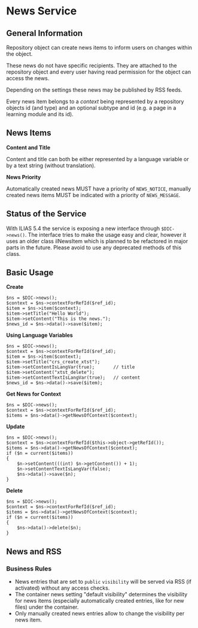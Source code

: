# News Service

## General Information

Repository object can create news items to inform users on changes within the object.

These news do not have specific recipients. They are attached to the repository object and every user having read permission for the object can access the news.

Depending on the settings these news may be published by RSS feeds.

Every news item belongs to a _context_ being represented by a repository objects id (and type) and an optional subtype and id (e.g. a page in a learning module and its id).

## News Items

**Content and Title**

Content and title can both be either represented by a language variable or by a text string (without translation).

**News Priority**

Automatically created news MUST have a priority of `NEWS_NOTICE`, manually created news items MUST be indicated with a priority of `NEWS_MESSAGE`.

## Status of the Service

With ILIAS 5.4 the service is exposing a new interface through `$DIC->news()`. The interface tries to make the usage easy and clear, however it uses an older class ilNewsItem which is planned to be refactored in major parts in the future. Please avoid to use any deprecated methods of this class.

## Basic Usage

**Create**

```
$ns = $DIC->news();
$context = $ns->contextForRefId($ref_id);
$item = $ns->item($context);
$item->setTitle("Hello World");
$item->setContent("This is the news.");
$news_id = $ns->data()->save($item);
```

**Using Language Variables**

```
$ns = $DIC->news();
$context = $ns->contextForRefId($ref_id);
$item = $ns->item($context);
$item->setTitle("crs_create_xtst");
$item->setContentIsLangVar(true);		// title
$item->setContent("xtst_delete");
$item->setContentTextIsLangVar(true);	// content
$news_id = $ns->data()->save($item);
```

**Get News for Context**

```
$ns = $DIC->news();
$context = $ns->contextForRefId($ref_id);
$items = $ns->data()->getNewsOfContext($context);
```

**Update**

```
$ns = $DIC->news();
$context = $ns->contextForRefId($this->object->getRefId());
$items = $ns->data()->getNewsOfContext($context);
if ($n = current($items))
{
	$n->setContent(((int) $n->getContent()) + 1);
	$n->setContentTextIsLangVar(false);
	$ns->data()->save($n);
}
```


**Delete**

```
$ns = $DIC->news();
$context = $ns->contextForRefId($ref_id);
$items = $ns->data()->getNewsOfContext($context);
if ($n = current($items))
{
	$ns->data()->delete($n);
}
```

## News and RSS

### Business Rules

- News entries that are set to `public` `visibility` will be served via RSS (if activated) without any access checks.
- The container news setting "default visibility" determines the visibility for news items (especially automatically created entries, like for new files) under the container.
- Only manually created news entries allow to change the visibility per news item.